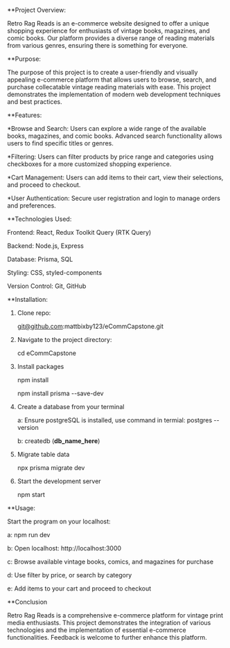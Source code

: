 **Project Overview:

Retro Rag Reads is an e-commerce website designed to offer a unique shopping experience for enthusiasts of vintage books, magazines, and comic books. Our platform provides a diverse range of reading materials from various genres, ensuring there is something for everyone.



**Purpose:

The purpose of this project is to create a user-friendly and visually appealing e-commerce platform that allows users to browse, search, and purchase collecatable vintage reading materials with ease. This project demonstrates the implementation of modern web development techniques and best practices.



**Features:

*Browse and Search: Users can explore a wide range of the available books, magazines, and comic books. Advanced search functionality allows users to find specific titles or genres.

*Filtering: Users can filter products by price range and categories using checkboxes for a more customized shopping experience.

*Cart Management: Users can add items to their cart, view their selections, and proceed to checkout.

*User Authentication: Secure user registration and login to manage orders and preferences.



**Technologies Used:

Frontend: React, Redux Toolkit Query (RTK Query)

Backend: Node.js, Express

Database: Prisma, SQL

Styling: CSS, styled-components

Version Control: Git, GitHub



**Installation:

1. Clone repo:

   git@github.com:mattbixby123/eCommCapstone.git


2. Navigate to the project directory:

   cd eCommCapstone

3. Install packages

   npm install
   
   npm install prisma --save-dev

5. Create a database from your terminal

    a: Ensure postgreSQL is installed, use command in termial: postgres --version
   
    b: createdb (**db_name_here**)

7. Migrate table data

   npx prisma migrate dev

8. Start the development server

   npm start

   

**Usage:

Start the program on your localhost:

   a: npm run dev
   
   b: Open localhost: http://localhost:3000
   
   c: Browse available vintage books, comics, and magazines for purchase
   
   d: Use filter by price, or search by category
   
   e: Add items to your cart and proceed to checkout
   
   
   
**Conclusion

Retro Rag Reads is a comprehensive e-commerce platform for vintage print media enthusiasts. This project demonstrates the integration of various technologies and the implementation of essential e-commerce functionalities. Feedback is welcome to further enhance this platform.
